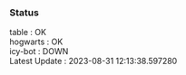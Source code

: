 ### Status


table : OK  
hogwarts : OK  
icy-bot : DOWN  
Latest Update : 2023-08-31 12:13:38.597280
